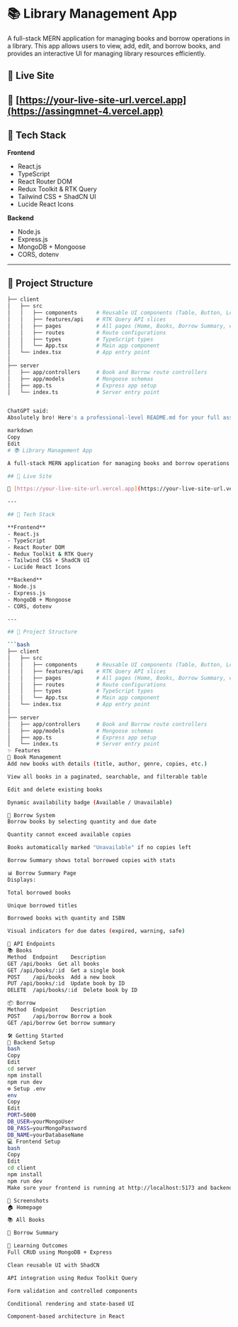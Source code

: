 # 📚 Library Management App

A full-stack MERN application for managing books and borrow operations in a library. This app allows users to view, add, edit, and borrow books, and provides an interactive UI for managing library resources efficiently.

## 🚀 Live Site

🔗 [https://your-live-site-url.vercel.app](https://assingmnet-4.vercel.app)
---
## 🧰 Tech Stack

**Frontend**  
- React.js  
- TypeScript  
- React Router DOM  
- Redux Toolkit & RTK Query  
- Tailwind CSS + ShadCN UI  
- Lucide React Icons  

**Backend**  
- Node.js  
- Express.js  
- MongoDB + Mongoose  
- CORS, dotenv  

---
## 📂 Project Structure

```bash
├── client
│   ├── src
│   │   ├── components      # Reusable UI components (Table, Button, Loader, etc.)
│   │   ├── features/api    # RTK Query API slices
│   │   ├── pages           # All pages (Home, Books, Borrow Summary, etc.)
│   │   ├── routes          # Route configurations
│   │   ├── types           # TypeScript types
│   │   └── App.tsx         # Main app component
│   └── index.tsx           # App entry point
│
├── server
│   ├── app/controllers     # Book and Borrow route controllers
│   ├── app/models          # Mongoose schemas
│   ├── app.ts              # Express app setup
│   └── index.ts            # Server entry point


ChatGPT said:
Absolutely bro! Here's a professional-level README.md for your full assignment project. It's clean, job-ready, and documents everything clearly:

markdown
Copy
Edit
# 📚 Library Management App

A full-stack MERN application for managing books and borrow operations in a library. This app allows users to view, add, edit, and borrow books, and provides an interactive UI for managing library resources efficiently.

## 🚀 Live Site

🔗 [https://your-live-site-url.vercel.app](https://your-live-site-url.vercel.app)

---

## 🧰 Tech Stack

**Frontend**  
- React.js  
- TypeScript  
- React Router DOM  
- Redux Toolkit & RTK Query  
- Tailwind CSS + ShadCN UI  
- Lucide React Icons  

**Backend**  
- Node.js  
- Express.js  
- MongoDB + Mongoose  
- CORS, dotenv  

---

## 📂 Project Structure

```bash
├── client
│   ├── src
│   │   ├── components      # Reusable UI components (Table, Button, Loader, etc.)
│   │   ├── features/api    # RTK Query API slices
│   │   ├── pages           # All pages (Home, Books, Borrow Summary, etc.)
│   │   ├── routes          # Route configurations
│   │   ├── types           # TypeScript types
│   │   └── App.tsx         # Main app component
│   └── index.tsx           # App entry point
│
├── server
│   ├── app/controllers     # Book and Borrow route controllers
│   ├── app/models          # Mongoose schemas
│   ├── app.ts              # Express app setup
│   └── index.ts            # Server entry point
✨ Features
📘 Book Management
Add new books with details (title, author, genre, copies, etc.)

View all books in a paginated, searchable, and filterable table

Edit and delete existing books

Dynamic availability badge (Available / Unavailable)

📖 Borrow System
Borrow books by selecting quantity and due date

Quantity cannot exceed available copies

Books automatically marked "Unavailable" if no copies left

Borrow Summary shows total borrowed copies with stats

📊 Borrow Summary Page
Displays:

Total borrowed books

Unique borrowed titles

Borrowed books with quantity and ISBN

Visual indicators for due dates (expired, warning, safe)

📡 API Endpoints
📚 Books
Method	Endpoint	Description
GET	/api/books	Get all books
GET	/api/books/:id	Get a single book
POST	/api/books	Add a new book
PUT	/api/books/:id	Update book by ID
DELETE	/api/books/:id	Delete book by ID

📦 Borrow
Method	Endpoint	Description
POST	/api/borrow	Borrow a book
GET	/api/borrow	Get borrow summary

🛠️ Getting Started
📍 Backend Setup
bash
Copy
Edit
cd server
npm install
npm run dev
⚙️ Setup .env
env
Copy
Edit
PORT=5000
DB_USER=yourMongoUser
DB_PASS=yourMongoPassword
DB_NAME=yourDatabaseName
💻 Frontend Setup
bash
Copy
Edit
cd client
npm install
npm run dev
Make sure your frontend is running at http://localhost:5173 and backend at http://localhost:5000

📸 Screenshots
🏠 Homepage

📚 All Books

📖 Borrow Summary

🧠 Learning Outcomes
Full CRUD using MongoDB + Express

Clean reusable UI with ShadCN

API integration using Redux Toolkit Query

Form validation and controlled components

Conditional rendering and state-based UI

Component-based architecture in React
